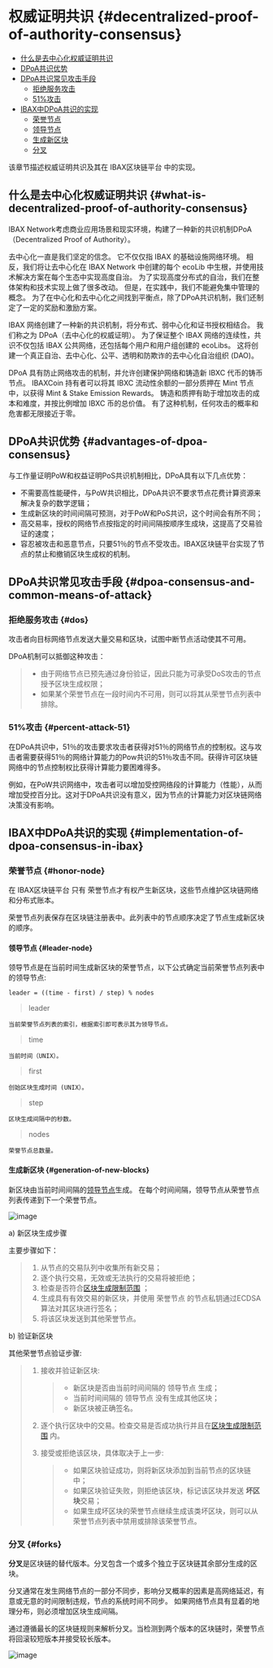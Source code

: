# 权威证明共识 {#decentralized-proof-of-authority-consensus}
<!-- TOC -->

- [什么是去中心化权威证明共识](#what-is-decentralized-proof-of-authority-consensus)
- [DPoA共识优势](#advantages-of-dpoa-consensus)
- [DPoA共识常见攻击手段](#dpoa-consensus-and-common-means-of-attack)
    - [拒绝服务攻击](#dos)
    - [51%攻击](#percent-attack-51)
- [IBAX中DPoA共识的实现](#implementation-of-dpoa-consensus-in-ibax)
    - [荣誉节点](#honor-node)
    - [领导节点](#leader-node)
    - [生成新区块](#generation-of-new-blocks)
    - [分叉](#forks)

<!-- /TOC -->

该章节描述权威证明共识及其在 IBAX区块链平台 中的实现。

## 什么是去中心化权威证明共识 {#what-is-decentralized-proof-of-authority-consensus}

IBAX Network考虑商业应用场景和现实环境，构建了一种新的共识机制DPoA（Decentralized Proof of Authority）。

去中心化一直是我们坚定的信念。 它不仅仅指 IBAX 的基础设施网络环境。 相反，我们将让去中心化在 IBAX Network 中创建的每个 ecoLib 中生根，并使用技术解决方案在每个生态中实现高度自治。 为了实现高度分布式的自治，我们在整体架构和技术实现上做了很多改动。 但是，在实践中，我们不能避免集中管理的概念。 
为了在中心化和去中心化之间找到平衡点，除了DPoA共识机制，我们还制定了一定的奖励和激励方案。

IBAX 网络创建了一种新的共识机制，将分布式、弱中心化和证书授权相结合。 我们称之为 DPoA（去中心化的权威证明）。 
为了保证整个 IBAX 网络的连续性，共识不仅包括 IBAX 公共网络，还包括每个用户和用户组创建的 ecoLibs。 
这将创建一个真正自治、去中心化、公平、透明和防欺诈的去中心化自治组织 (DAO)。

DPoA 具有防止网络攻击的机制，并允许创建保护网络和铸造新 IBXC 代币的铸币节点。 
IBAXCoin 持有者可以将其 IBXC 流动性余额的一部分质押在 Mint 节点中，以获得 Mint & Stake Emission Rewards。
铸造和质押有助于增加攻击的成本和难度，并按比例增加 IBXC 币的总价值。 有了这种机制，任何攻击的概率和危害都无限接近于零。

## DPoA共识优势 {#advantages-of-dpoa-consensus}

与工作量证明PoW和权益证明PoS共识机制相比，DPoA具有以下几点优势：

-   不需要高性能硬件，与PoW共识相比，DPoA共识不要求节点花费计算资源来解决复杂的数学逻辑；
-   生成新区块的时间间隔可预测，对于PoW和PoS共识，这个时间会有所不同；
-   高交易率，授权的网络节点按指定的时间间隔按顺序生成块，这提高了交易验证的速度；
-   容忍被攻击和恶意节点，只要51％的节点不受攻击。IBAX区块链平台实现了节点的禁止和撤销区块生成权的机制。

## DPoA共识常见攻击手段 {#dpoa-consensus-and-common-means-of-attack}

### 拒绝服务攻击 {#dos}

攻击者向目标网络节点发送大量交易和区块，试图中断节点活动使其不可用。

DPoA机制可以抵御这种攻击：

> -   由于网络节点已预先通过身份验证，因此只能为可承受DoS攻击的节点授予区块生成权限；
> -   如果某个荣誉节点在一段时间内不可用，则可以将其从荣誉节点列表中排除。

###  51%攻击 {#percent-attack-51}

在DPoA共识中，51％的攻击要求攻击者获得对51％的网络节点的控制权。这与攻击者需要获得51％的网络计算能力的Pow共识的51％攻击不同。获得许可区块链网络中的节点控制权比获得计算能力要困难得多。

例如，在PoW共识网络中，攻击者可以增加受控网络段的计算能力（性能），从而增加受控百分比。这对于DPoA共识没有意义，因为节点的计算能力对区块链网络决策没有影响。

## IBAX中DPoA共识的实现 {#implementation-of-dpoa-consensus-in-ibax}

### 荣誉节点 {#honor-node}

在 IBAX区块链平台 只有 荣誉节点才有权产生新区块，这些节点维护区块链网络和分布式账本。

荣誉节点列表保存在区块链注册表中。此列表中的节点顺序决定了节点生成新区块的顺序。

#### 领导节点 {#leader-node}
领导节点是在当前时间生成新区块的荣誉节点，以下公式确定当前荣誉节点列表中的领导节点:

``` text
leader = ((time - first) / step) % nodes
```

> leader 

    当前荣誉节点列表的索引，根据索引即可表示其为领导节点。

> time
    
    当前时间（UNIX）。

> first

    创始区块生成时间 (UNIX）。

> step

    区块生成间隔中的秒数。
> nodes

    荣誉节点总数量。

#### 生成新区块 {#generation-of-new-blocks}

新区块由当前时间间隔的[领导节点](#leader-node)生成。
在每个时间间隔，领导节点从荣誉节点列表传递到下一个荣誉节点。

![image](/block-generation.png)

a) 新区块生成步骤

主要步骤如下：

> 1.  从节点的交易队列中收集所有新交易；
> 2.  逐个执行交易，无效或无法执行的交易将被拒绝；
> 3.  检查是否符合[区块生成限制范围](../reference/platform-parameters.md#configure-the-generation-of-blocks) ；
> 4.  生成具有有效交易的新区块，并使用 荣誉节点 的节点私钥通过ECDSA算法对其区块进行签名；
> 5.  将该区块发送到其他荣誉节点。

b) 验证新区块

其他荣誉节点验证步骤:

> 1.  接收并验证新区块:
>
>     > -   新区块是否由当前时间间隔的 领导节点 生成；
>     > -   当前时间间隔的 领导节点 没有生成其他区块；
>     > -   新区块被正确签名。
>
> 2.  逐个执行区块中的交易。检查交易是否成功执行并且在[区块生成限制范围](../reference/platform-parameters.md#configure-the-generation-of-blocks) 内。
>
> 3.  接受或拒绝该区块，具体取决于上一步:
>
>     > -   如果区块验证成功，则将新区块添加到当前节点的区块链中；
>     > -   如果区块验证失败，则拒绝该区块，标记该区块并发送 **坏区块**交易；
>     > -   如果生成坏区块的荣誉节点继续生成该类坏区块，则可以从荣誉节点列表中禁用或排除该荣誉节点。

### 分叉 {#forks}

**分叉**是区块链的替代版本。分叉包含一个或多个独立于区块链其余部分生成的区块。

分叉通常在发生网络节点的一部分不同步，影响分叉概率的因素是高网络延迟，有意或无意的时间限制违规，节点的系统时间不同步。
如果网络节点具有显着的地理分布，则必须增加区块生成间隔。

通过遵循最长的区块链规则来解析分叉。当检测到两个版本的区块链时，荣誉节点将回滚较短版本并接受较长版本。

![image](/block-fork-resolution.png)